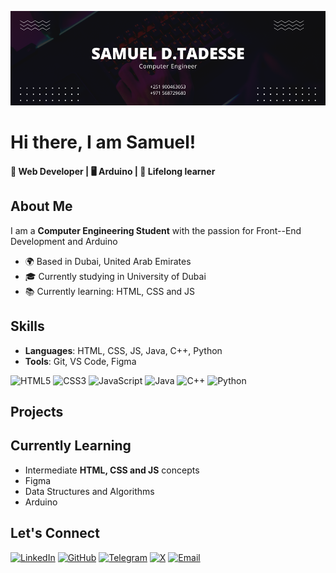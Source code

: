 ![Banner](./assets/banner.png)
<!-- - 👋 Hi, I’m Samuel D. Tadesse
- 👀 I’m interested in Web Development
- 🌱 I’m currently learning HTML, CSS and JS
- 📫 How to reach me: samueldereje1996@gmail.com -->

# Hi there, I am Samuel!
#### 🚀 Web Developer | 🖥️ Arduino | 🌱 Lifelong learner 

## About Me 
I am a **Computer Engineering Student** with the passion for Front--End Development and Arduino
- 🌍 Based in Dubai, United Arab Emirates
- 🎓 Currently studying in University of Dubai
- 📚 Currently learning: HTML, CSS and JS

## Skills
- **Languages**: HTML, CSS, JS, Java, C++, Python
- **Tools**: Git, VS Code, Figma

![HTML5](https://img.shields.io/badge/HTML5-E34F26?style=for-the-badge&logo=html5&logoColor=white)
![CSS3](https://img.shields.io/badge/CSS3-1572B6?style=for-the-badge&logo=css3&logoColor=white)
![JavaScript](https://img.shields.io/badge/JavaScript-F7DF1E?style=for-the-badge&logo=javascript&logoColor=black)
![Java](https://img.shields.io/badge/Java-ED8B00?style=for-the-badge&logo=java&logoColor=white)
![C++](https://img.shields.io/badge/C%2B%2B-00599C?style=for-the-badge&logo=cplusplus&logoColor=white)
![Python](https://img.shields.io/badge/Python-3776AB?style=for-the-badge&logo=python&logoColor=white)

## Projects

## Currently Learning
- Intermediate **HTML, CSS and JS** concepts
- Figma
- Data Structures and Algorithms
- Arduino

## Let's Connect
[![LinkedIn](https://img.shields.io/badge/LinkedIn-0A66C2?style=for-the-badge&logo=linkedin&logoColor=white)](https://www.linkedin.com/in/samuel-d-tadesse-8b3531290/)
[![GitHub](https://img.shields.io/badge/GitHub-171515?style=for-the-badge&logo=github&logoColor=white)](https://github.com/samueldereje96/)
[![Telegram](https://img.shields.io/badge/Telegram-2CA5E0?style=for-the-badge&logo=telegram&logoColor=white)](https://t.me/samuelderejetadesse13)
[![X](https://img.shields.io/badge/X-1DA1F2?style=for-the-badge&logo=twitter&logoColor=white)](https://x.com/SamuelDerejeTad)
[![Email](https://img.shields.io/badge/Email-D14836?style=for-the-badge&logo=gmail&logoColor=white)](mailto:gitsamueldereje1996@gmail.com) 
